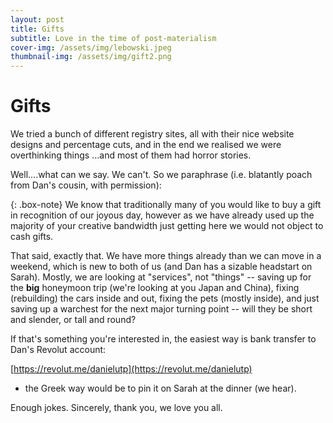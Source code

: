 ```yaml
---
layout: post
title: Gifts
subtitle: Love in the time of post-materialism
cover-img: /assets/img/lebowski.jpeg
thumbnail-img: /assets/img/gift2.png
---
```


Gifts
=======

We tried a bunch of different registry sites, all with their nice website designs and percentage cuts, and in the end we realised we were overthinking things ...and most of them had horror stories. 

Well....what can we say. We can't. So we paraphrase (i.e. blatantly poach from Dan's cousin, with permission): 

{: .box-note}
We know that traditionally many of you would like to buy a gift in recognition of our joyous day, however as we have already used up the majority of your creative bandwidth just getting here we would not object to cash gifts.

That said, exactly that. We have more things already than we can move in a weekend, which is new to both of us (and Dan has a sizable headstart on Sarah). Mostly, we are looking at "services", not "things" -- saving up for the **big** honeymoon trip (we're looking at you Japan and China), fixing (rebuilding) the cars inside and out, fixing the pets (mostly inside), and just saving up a warchest for the next major turning point -- will they be short and slender, or tall and round? 


If that's something you're interested in, the easiest way is bank transfer to Dan's Revolut account:

[https://revolut.me/danielutp](https://revolut.me/danielutp) 

- the Greek way would be to pin it on Sarah at the dinner (we hear).

Enough jokes. Sincerely, thank you, we love you all.
